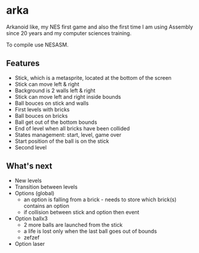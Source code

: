 # arka

Arkanoid like, my NES first game and also the first time I am using Assembly since 20 years and my computer sciences training.

To compile use NESASM.

## Features

- Stick, which is a metasprite, located at the bottom of the screen
- Stick can move left & right
- Background is 2 walls left & right
- Stick can move left and right inside bounds
- Ball bouces on stick and walls
- First levels with bricks
- Ball bouces on bricks
- Ball get out of the bottom bounds
- End of level when all bricks have been collided
- States management: start, level, game over
- Start position of the ball is on the stick
- Second level

## What's next

- New levels
- Transition between levels
- Options (global)
  - an option is falling from a brick - needs to store which brick(s) contains an option
  - if collision between stick and option then event
- Option ballx3
  - 2 more balls are launched from the stick
  - a life is lost only when the last ball goes out of bounds
  - zefzef
- Option laser
